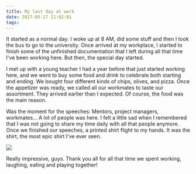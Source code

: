 ```yaml
---
title: My last day at work
date: 2017-05-17 11:02:01
tags:
---
```

It started as a normal day: I woke up at 8 AM, did some stuff and then I took the bus to go to the university. Once arrived at my workplace,  I started to finish some of the unfinished documentation that I left during all that time I've been working here. But then, the special day started.

I met up with a young teacher I had a year before that just started working here, and we went to buy some food and drink to celebrate both starting and ending. We bought four different kinds of chips, olives, and pizza. Once the appetizer was ready, we called all our workmates to taste our assortment. They arrived earlier than I expected. Of course, the food was the main reason.

Was the moment for the speeches: Mentors, project managers, workmates... A lot of people was here. I felt a little sad when I remembered that I was not going to share my time daily with all that people anymore. Once we finished our speeches, a printed shirt flight to my hands. It was the shirt, the most epic shirt I've ever seen.

![](/images/the-shirt.jpg)

Really impressive, guys. Thank you all for all that time we spent working, laughing, eating and playing together!
